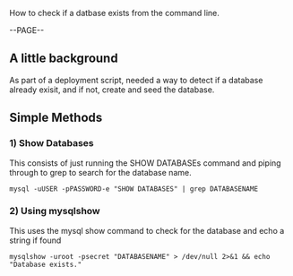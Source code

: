 How to check if a datbase exists from the command line.

--PAGE--

## A little background
As part of a deployment script, needed a way to detect if a database already exisit, and if not, create and seed the database.

## Simple Methods

### 1) Show Databases
This consists of just running the SHOW DATABASEs command and piping through to grep to search for the database name.

    mysql -uUSER -pPASSWORD-e "SHOW DATABASES" | grep DATABASENAME


### 2) Using mysqlshow
This uses the mysql show command to check for the database and echo a string if found

    mysqlshow -uroot -psecret "DATABASENAME" > /dev/null 2>&1 && echo "Database exists."
